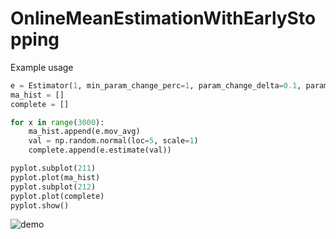 # OnlineMeanEstimationWithEarlyStopping

Example usage

```python
e = Estimator(1, min_param_change_perc=1, param_change_delta=0.1, param_change_patience=200, momentum=0.995)
ma_hist = []
complete = []

for x in range(3000):
    ma_hist.append(e.mov_avg)
    val = np.random.normal(loc=5, scale=1)
    complete.append(e.estimate(val))

pyplot.subplot(211)
pyplot.plot(ma_hist)
pyplot.subplot(212)
pyplot.plot(complete)
pyplot.show()
```

![demo](https://i.imgur.com/E5pXqou.png)
